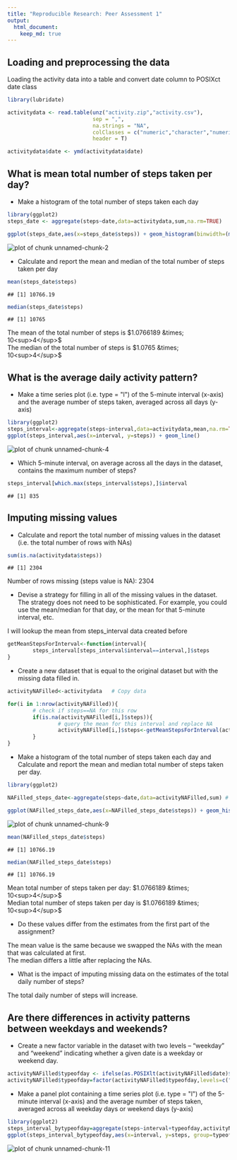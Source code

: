 ```yaml
---
title: "Reproducible Research: Peer Assessment 1"
output: 
  html_document:
    keep_md: true
---
```



## Loading and preprocessing the data

Loading the activity data into a table and convert date column to POSIXct date class


```r
library(lubridate)

activitydata <- read.table(unz("activity.zip","activity.csv"),
                           sep = ",",
                           na.strings = "NA",
                           colClasses = c("numeric","character","numeric"),
                           header = T)

activitydata$date <- ymd(activitydata$date)
```

## What is mean total number of steps taken per day?

* Make a histogram of the total number of steps taken each day


```r
library(ggplot2)
steps_date <- aggregate(steps~date,data=activitydata,sum,na.rm=TRUE)

ggplot(steps_date,aes(x=steps_date$steps)) + geom_histogram(binwidth=(max(steps_date$steps)/nrow(steps_date)),fill="white",color="black") + ggtitle("histogram of total number of steps taken per day") + xlab("steps per day") + ylab("frequency")
```

![plot of chunk unnamed-chunk-2](figure/unnamed-chunk-2-1.png) 

* Calculate and report the mean and median of the total number of steps taken per day


```r
mean(steps_date$steps)
```

```
## [1] 10766.19
```

```r
median(steps_date$steps)
```

```
## [1] 10765
```

The mean of the total number of steps is $1.0766189 &times; 10<sup>4</sup>$  
The median of the total number of steps is $1.0765 &times; 10<sup>4</sup>$  

## What is the average daily activity pattern?

* Make a time series plot (i.e. type = "l") of the 5-minute interval (x-axis) and the average number of steps taken, averaged across all days (y-axis)


```r
library(ggplot2)
steps_interval<-aggregate(steps~interval,data=activitydata,mean,na.rm=TRUE)
ggplot(steps_interval,aes(x=interval, y=steps)) + geom_line()
```

![plot of chunk unnamed-chunk-4](figure/unnamed-chunk-4-1.png) 

* Which 5-minute interval, on average across all the days in the dataset, contains the maximum number of steps?


```r
steps_interval[which.max(steps_interval$steps),]$interval
```

```
## [1] 835
```
## Imputing missing values

* Calculate and report the total number of missing values in the dataset (i.e. the total number of rows with NAs)


```r
sum(is.na(activitydata$steps))
```

```
## [1] 2304
```

Number of rows missing (steps value is NA): 2304

* Devise a strategy for filling in all of the missing values in the dataset. The strategy does not need to be sophisticated. For example, you could use the mean/median for that day, or the mean for that 5-minute interval, etc.

I will lookup the mean from steps_interval data created before

```r
getMeanStepsForInterval<-function(interval){
        steps_interval[steps_interval$interval==interval,]$steps
}
```

* Create a new dataset that is equal to the original dataset but with the missing data filled in.


```r
activityNAFilled<-activitydata   # Copy data

for(i in 1:nrow(activityNAFilled)){
        # check if steps==NA for this row
        if(is.na(activityNAFilled[i,]$steps)){ 
                # query the mean for this interval and replace NA
                activityNAFilled[i,]$steps<-getMeanStepsForInterval(activityNAFilled[i,]$interval)
        }
}
```

* Make a histogram of the total number of steps taken each day and Calculate and report the mean and median total number of steps taken per day.


```r
library(ggplot2)

NAFilled_steps_date<-aggregate(steps~date,data=activityNAFilled,sum) # create aggregated data

ggplot(NAFilled_steps_date,aes(x=NAFilled_steps_date$steps)) + geom_histogram(binwidth=(max(NAFilled_steps_date$steps)/nrow(NAFilled_steps_date)),fill="white",color="black") + ggtitle("histogram of total number of steps taken per day") + xlab("steps per day") + ylab("frequency")
```

![plot of chunk unnamed-chunk-9](figure/unnamed-chunk-9-1.png) 

```r
mean(NAFilled_steps_date$steps)
```

```
## [1] 10766.19
```

```r
median(NAFilled_steps_date$steps)
```

```
## [1] 10766.19
```

Mean total number of steps taken per day: $1.0766189 &times; 10<sup>4</sup>$  
Median total number of steps taken per day is $1.0766189 &times; 10<sup>4</sup>$


* Do these values differ from the estimates from the first part of the assignment?

The mean value is the same because we swapped the NAs with the mean that was calculated at first.  
The median differs a little after replacing the NAs.

* What is the impact of imputing missing data on the estimates of the total daily number of steps?

The total daily number of steps will increase.

## Are there differences in activity patterns between weekdays and weekends?

* Create a new factor variable in the dataset with two levels – “weekday” and “weekend” indicating whether a given date is a weekday or weekend day.


```r
activityNAFilled$typeofday <- ifelse(as.POSIXlt(activityNAFilled$date)$wday > 5,"weekday","weekend")
activityNAFilled$typeofday=factor(activityNAFilled$typeofday,levels=c("weekday","weekend"))
```

* Make a panel plot containing a time series plot (i.e. type = "l") of the 5-minute interval (x-axis) and the average number of steps taken, averaged across all weekday days or weekend days (y-axis)


```r
library(ggplot2)
steps_interval_bytypeofday=aggregate(steps~interval+typeofday,activityNAFilled,mean)
ggplot(steps_interval_bytypeofday,aes(x=interval, y=steps, group=typeofday)) + geom_line() + facet_wrap(~typeofday, ncol=1)
```

![plot of chunk unnamed-chunk-11](figure/unnamed-chunk-11-1.png) 
